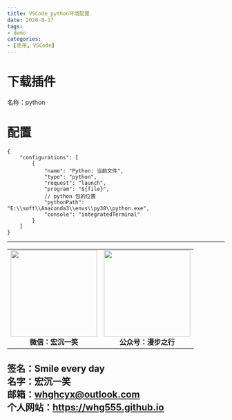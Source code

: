 ```yaml
---
title: VSCode_python环境配置
date: 2020-8-17
tags: 
- demo
categories:
- [使用, VSCode]
---
```

# 下载插件 #
名称：python


# 配置 #
```
{
    "configurations": [
        {
            "name": "Python: 当前文件",
            "type": "python",
            "request": "launch",
            "program": "${file}",
            // python 包的位置
            "pythonPath": "E:\\soft\\Anaconda3\\envs\\py38\\python.exe",
            "console": "integratedTerminal"
        }
    ]
}
```




---
<center>
<table>
    <tr>
        <td >
            <center>
                <img src="https://i.loli.net/2020/01/08/CJz85Sbal6M7EOV.png" width="200"/>
            </center>
            <center style="font-weight:900">
                微信：宏沉一笑
            </center>
        </td>
        <td >
            <center>
                <img src="https://i.loli.net/2020/01/08/veq2DSphHME9KPV.jpg" width="200"/>
            </center>
            <center style="font-weight:900">
                公众号：漫步之行
            </center>
        </td>
    </tr>
</table>
</center>


**签名：Smile every day**    
**名字：宏沉一笑**   
**邮箱：whghcyx@outlook.com**  
**个人网站：https://whg555.github.io**  
--